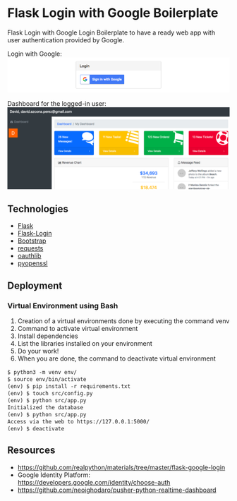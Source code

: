 # Flask Login with Google Boilerplate

Flask Login with Google Login Boilerplate to have a ready web app with user authentication provided by Google.

Login with Google:
![](figures/login.png) 

Dashboard for the logged-in user:
![](figures/dashboard.png)

## Technologies

* [Flask](http://flask.pocoo.org/)
* [Flask-Login](https://flask-login.readthedocs.io/en/latest/)
* [Bootstrap](https://getbootstrap.com/)
* [requests](https://2.python-requests.org/en/master/)
* [oauthlib](https://oauthlib.readthedocs.io/en/v3.0.2/)
* [pyopenssl](https://www.pyopenssl.org/en/stable/)

## Deployment

### Virtual Environment using Bash

1. Creation of a virtual environments done by executing the command venv
2. Command to activate virtual environment
3. Install dependencies
4. List the libraries installed on your environment
5. Do your work!
6. When you are done, the command to deactivate virtual environment
```
$ python3 -m venv env/
$ source env/bin/activate
(env) $ pip install -r requirements.txt
(env) $ touch src/config.py
(env) $ python src/app.py
Initialized the database
(env) $ python src/app.py
Access via the web to https://127.0.0.1:5000/
(env) $ deactivate
```

## Resources

* https://github.com/realpython/materials/tree/master/flask-google-login
* Google Identity Platform: https://developers.google.com/identity/choose-auth
* https://github.com/neoighodaro/pusher-python-realtime-dashboard